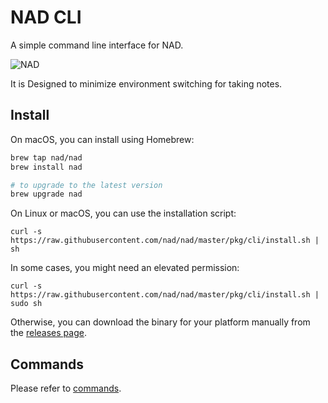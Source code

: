 # NAD CLI

A simple command line interface for NAD. 

![NAD](assets/cli.gif)

It is Designed to minimize environment switching for taking notes.

## Install

On macOS, you can install using Homebrew:

```sh
brew tap nad/nad
brew install nad

# to upgrade to the latest version
brew upgrade nad
```

On Linux or macOS, you can use the installation script:

    curl -s https://raw.githubusercontent.com/nad/nad/master/pkg/cli/install.sh | sh

In some cases, you might need an elevated permission:

    curl -s https://raw.githubusercontent.com/nad/nad/master/pkg/cli/install.sh | sudo sh

Otherwise, you can download the binary for your platform manually from the [releases page](https://github.com/nadproject/nad/releases).

## Commands

Please refer to [commands](/COMMANDS.md).
